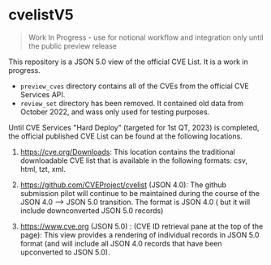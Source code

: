 # cvelistV5

> Work In Progress - use for notional workflow and integration only until the public preview release

This repository is a JSON 5.0 view of the official CVE List. It is a work in progress. 
- `preview_cves` directory contains all of the CVEs from the official CVE Services API.
- `review_set` directory has been removed.  It contained old data from October 2022, and wass only used for testing purposes.

Until CVE Services "Hard Deploy" (targeted for 1st QT, 2023) is completed, the official published CVE List can be found at the following locations.

1. https://cve.org/Downloads: This location contains the traditional downloadable CVE list that is available in the following formats: csv, html, tzt, xml.

2. https://github.com/CVEProject/cvelist (JSON 4.0): The github submission pilot will continue to be maintained during the course of the JSON 4.0 --> JSON 5.0 transition. The format is JSON 4.0 ( but it will include downconverted JSON 5.0 records)

3. https://www.cve.org (JSON 5.0) : (CVE ID retrieval pane at the top of the page): This view provides a rendering of individual records in JSON 5.0 format (and will include all JSON 4.0 records that have been upconverted to JSON 5.0).

